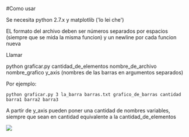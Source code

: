 #Como usar

Se necesita python 2.7.x y matplotlib ('lo lei che')

EL formato del archivo deben ser números separados por espacios (siempre que se mida la misma funcion) y un newline por cada funcion nueva

Llamar

python graficar.py cantidad_de_elementos nombre_de_archivo nombre_grafico y_axis (nombres de las barras en argumentos separados)

Por ejemplo:

    python graficar.py 3 la_barra barras.txt grafico_de_barras cantidad  barra1 barra2 barra3

A partir de y_axis pueden poner una cantidad de nombres variables, siempre que sean en cantidad equivalente a la cantidad_de_elementos



![](http://i.imgur.com/wVLPxID.png)
